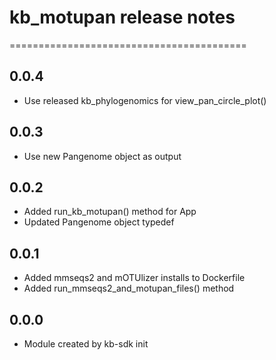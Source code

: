 # kb_motupan release notes
=========================================

0.0.4
-----
* Use released kb_phylogenomics for view_pan_circle_plot()

0.0.3
-----
* Use new Pangenome object as output

0.0.2
-----
* Added run_kb_motupan() method for App
* Updated Pangenome object typedef

0.0.1
-----
* Added mmseqs2 and mOTUlizer installs to Dockerfile
* Added run_mmseqs2_and_motupan_files() method

0.0.0
-----
* Module created by kb-sdk init
